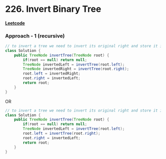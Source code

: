 # 226. Invert Binary Tree

#### [Leetcode](https://leetcode.com/problems/invert-binary-tree)

### Approach - 1 (recursive)
```java
// to invert a tree we need to invert its original right and store it in its left and invert its original left and store it into its right
class Solution {
    public TreeNode invertTree(TreeNode root) {
        if(root == null) return null;
        TreeNode invertedLeft = invertTree(root.left);
        TreeNode invertedRight = invertTree(root.right);
        root.left = invertedRight;
        root.right = invertedLeft;
        return root;
    }
}
```

OR 

```java
// to invert a tree we need to invert its original right and store it in its left and invert its original left and store it into its right
class Solution {
    public TreeNode invertTree(TreeNode root) {
        if(root == null) return null;
        TreeNode invertedLeft = invertTree(root.left);
        root.left = invertTree(root.right);
        root.right = invertedLeft;
        return root;
    }
}
```

